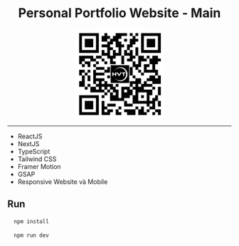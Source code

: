 <div align="center">
  <h1>Personal Portfolio Website - Main</h1>   
</div>  

<div align="center">
<img src="./public/qr.png" alt="QR Code" width="200" />
</div>  

<hr/>

- ReactJS  
- NextJS
- TypeScript 
- Tailwind CSS 
- Framer Motion  
- GSAP
- Responsive Website và Mobile 
  
## Run
 
```bash
  npm install
```
```bash
  npm run dev
```
